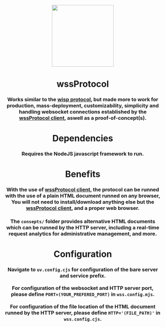 <p align="center"><img src="https://i.ibb.co/XVWwd0T/wss-Protocol.png" height="200"></p>
<h1 align="center">wssProtocol</h1>
<h3 align="center">Works similar to the <a href="https://wisp.mercurywork.shop">wisp protocol</a>, but made more to work for production, mass-deployment, customizability, simplicity and handling websocket connections established by the <a href="https://github.com/yotsubabeat">wssProtocol client</a>, aswell as a proof-of-concept(s).

<h1 align="center">Dependencies</h1>
<h3 align="center">Requires the NodeJS javascript framework to run.</h3>

<h1 align="center">Benefits</h1>
<h3 align="center">With the use of <a href="https://github.com/yotsubabeat/wssprotocol-client">wssProtocol client</a>, the protocol can be runned with the use of a plain HTML document runned on any browser,
You will not need to install/download anything else but the <a href="https://github.com/yotsubabeat/wssprotocol-client">wssProtocol client</a>, and a proper web browser.</h3>

<h3 align="center">The <code>consepts/</code> folder provides alternative HTML documents which can be runned by the HTTP server, including a real-time request analytics for administrative management, and more.</h3>

<h1 align="center">Configuration</h1>
<h3 align="center">Navigate to <code>uv.config.cjs</code> for configuration of the bare server and service prefix.<br><br>
For configuration of the websocket and HTTP server port, please define <code>PORT=(YOUR_PREFERED_PORT)</code> in <code>wss.config.mjs</code>.<br><br>
For configuration of the file location of the HTML document runned by the HTTP server, please define <code>HTTP='(FILE_PATH)'</code> in <code>wss.config.cjs</code>.</h3>
